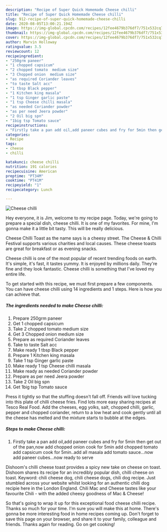 ```yaml
---
description: "Recipe of Super Quick Homemade Cheese chilli"
title: "Recipe of Super Quick Homemade Cheese chilli"
slug: 912-recipe-of-super-quick-homemade-cheese-chilli
date: 2020-08-05T13:00:21.194Z
image: https://img-global.cpcdn.com/recipes/12fee4679b376df7/751x532cq70/cheese-chilli-recipe-main-photo.jpg
thumbnail: https://img-global.cpcdn.com/recipes/12fee4679b376df7/751x532cq70/cheese-chilli-recipe-main-photo.jpg
cover: https://img-global.cpcdn.com/recipes/12fee4679b376df7/751x532cq70/cheese-chilli-recipe-main-photo.jpg
author: Marvin Holloway
ratingvalue: 3.5
reviewcount: 12
recipeingredient:
- "250grm paneer"
- "1 chopped capsicum"
- "2 chopped tomato  medium size"
- "3 Chopped onion  medium size"
- "as required Coriander leaves"
- "to taste Salt acc"
- "1 tbsp Black pepper"
- "1 Kitchen king masala"
- "1 tsp Ginger garlic paste"
- "1 tsp Cheese chilli masala"
- "as needed Coriander powder"
- "as per need Jeera powder"
- "2 Oil big spn"
- "1big tsp Tomato sauce"
recipeinstructions:
- "Firstly take a pan add oil,add paneer cubes and fry for 5min then get out of the pan,now add chopped onion cook for 5min add chopped tomato add capsicum cook for 5min..add all masala add tomato sauce...now add paneer cubes...now ready to serve"
categories:
- Recipe
tags:
- cheese
- chilli

katakunci: cheese chilli 
nutrition: 191 calories
recipecuisine: American
preptime: "PT34M"
cooktime: "PT41M"
recipeyield: "1"
recipecategory: Lunch

---
```



![Cheese chilli](https://img-global.cpcdn.com/recipes/12fee4679b376df7/751x532cq70/cheese-chilli-recipe-main-photo.jpg)

Hey everyone, it is Jim, welcome to my recipe page. Today, we're going to prepare a special dish, cheese chilli. It is one of my favorites. For mine, I'm gonna make it a little bit tasty. This will be really delicious.

Cheese Chilli Toast as the name says is a cheesy street. The Cheese &amp; Chilli Festival supports various charities and local causes. These cheese toasts are great for breakfast or as evening snacks.

Cheese chilli is one of the most popular of recent trending foods on earth. It's simple, it's fast, it tastes yummy. It is enjoyed by millions daily. They're fine and they look fantastic. Cheese chilli is something that I've loved my entire life.


To get started with this recipe, we must first prepare a few components. You can have cheese chilli using 14 ingredients and 1 steps. Here is how you can achieve that.

<!--inarticleads1-->

##### The ingredients needed to make Cheese chilli:

1. Prepare 250grm paneer
1. Get 1 chopped capsicum
1. Take 2 chopped tomato  medium size
1. Get 3 Chopped onion  medium size
1. Prepare as required Coriander leaves
1. Take to taste Salt acc
1. Make ready 1 tbsp Black pepper
1. Prepare 1 Kitchen king masala
1. Take 1 tsp Ginger garlic paste
1. Make ready 1 tsp Cheese chilli masala
1. Make ready as needed Coriander powder
1. Prepare as per need Jeera powder
1. Take 2 Oil big spn
1. Get 1big tsp Tomato sauce


Press it tightly so that the stuffing doesn&#39;t fall off. Friends will love tucking into this plate of chilli cheese fries. Find lots more easy sharing recipes at Tesco Real Food. Add the cheeses, egg yolks, salt, chopped chilli, garlic, pepper and chopped coriander, return to a low heat and cook gently until all the cheese has melted and the mixture starts to bubble at the edges. 

<!--inarticleads2-->

##### Steps to make Cheese chilli:

1. Firstly take a pan add oil,add paneer cubes and fry for 5min then get out of the pan,now add chopped onion cook for 5min add chopped tomato add capsicum cook for 5min..add all masala add tomato sauce...now add paneer cubes...now ready to serve


Dishoom&#39;s chilli cheese toast provides a spicy new take on cheese on toast. Dishoom shares its recipe for an incredibly popular dish, chilli cheese on toast. Keyword: chili cheese dog, chili cheese dogs, chili dog recipe. Just stumbled across your website whilst looking for an authentic chilli dog recipie here in the London England. Chili Mac and Cheese tastes like your favourite Chili - with the added cheesy goodness of Mac &amp; Cheese! 

So that's going to wrap it up for this exceptional food cheese chilli recipe. Thanks so much for your time. I'm sure you will make this at home. There's gonna be more interesting food in home recipes coming up. Don't forget to save this page on your browser, and share it to your family, colleague and friends. Thanks again for reading. Go on get cooking!

